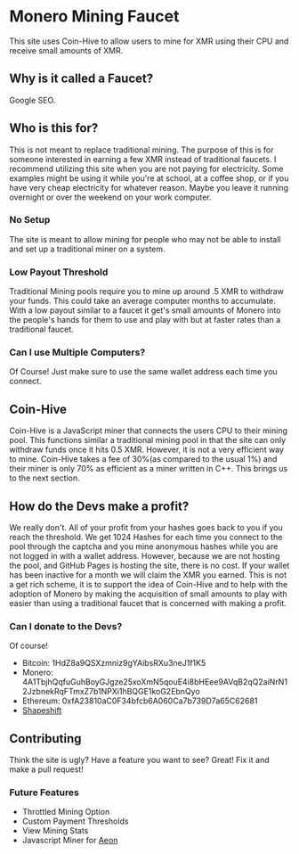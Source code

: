 # Monero Mining Faucet
This site uses Coin-Hive to allow users to mine for XMR using their CPU and receive small amounts of XMR.
## Why is it called a Faucet?
Google SEO.
## Who is this for?
This is not meant to replace traditional mining. The purpose of this is for someone interested in earning a few XMR instead of traditional faucets. I recommend utilizing this site when you are not paying for electricity. Some examples might be using it while you're at school, at a coffee shop, or if you have very cheap electricity for whatever reason. Maybe you leave it running overnight or over the weekend on your work computer. 
### No Setup 
The site is meant to allow mining for people who may not be able to install and set up a traditional miner on a system.
### Low Payout Threshold
Traditional Mining pools require you to mine up around .5 XMR to withdraw your funds. This could take an average computer months to accumulate. With a low payout similar to a faucet it get's small amounts of Monero into the people's hands for them to use and play with but at faster rates than a traditional faucet. 
### Can I use Multiple Computers?
Of Course! Just make sure to use the same wallet address each time you connect.
## Coin-Hive
Coin-Hive is a JavaScript miner that connects the users CPU to their mining pool. This functions similar a traditional mining pool in that the site can only withdraw funds once it hits 0.5 XMR. However, it is not a very efficient way to mine. Coin-Hive takes a fee of 30%(as compared to the usual 1%) and their miner is only 70% as efficient as a miner written in C++. This brings us to the next section.
## How do the Devs make a profit?
We really don't. All of your profit from your hashes goes back to you if you reach the threshold. We get 1024 Hashes for each time you connect to the pool through the captcha and you mine anonymous hashes while you are not logged in with a wallet address. However, because we are not hosting the pool, and GitHub Pages is hosting the site, there is no cost. If your wallet has been inactive for a month we will claim the XMR you earned. This is not a get rich scheme, it is to support the idea of Coin-Hive and to help with the adoption of Monero by making the acquisition of small amounts to play with easier than using a traditional faucet that is concerned with making a profit.
### Can I donate to the Devs?
Of course!
+ Bitcoin: 1HdZ8a9QSXzmniz9gYAibsRXu3neJ1f1K5
+ Monero: 4A1TbjhQqfuGuhBoyGJgze25xoXmN5qouE4i8bHEee9AVqB2qQ2aiNrN12JzbnekRqFTmxZ7b1NPXi1hBQGE1koG2EbnQyo
+ Ethereum: 0xfA23810aC0F34bfcb6A060Ca7b739D7a65C62681
+ [Shapeshift](https://shapeshift.io/shifty.html?destination=4A1TbjhQqfuGuhBoyGJgze25xoXmN5qouE4i8bHEee9AVqB2qQ2aiNrN12JzbnekRqFTmxZ7b1NPXi1hBQGE1koG2EbnQyo&output=XMR&apiKey=c46c3a05e6df0d7e7f37e960888b2aba4f37bd3b14708c3c5819d801c59855ea89a65f8f138c0b8056b0e92d0a404efef708c1fac3e1e9b3ac8f4d97a75b7854)
## Contributing
Think the site is ugly? Have a feature you want to see? Great! Fix it and make a pull request!
### Future Features
+ Throttled Mining Option
+ Custom Payment Thresholds
+ View Mining Stats
+ Javascript Miner for [Aeon](http://www.aeon.cash/)

